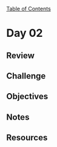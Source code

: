 
[Table of Contents](/README.md)

# Day 02

## Review

## Challenge

## Objectives

## Notes

## Resources
    